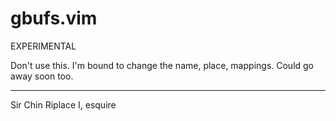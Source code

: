 # gbufs.vim

EXPERIMENTAL

Don't use this. I'm bound to change the name, place, mappings. Could go away soon too.

---
Sir Chin Riplace I, esquire
